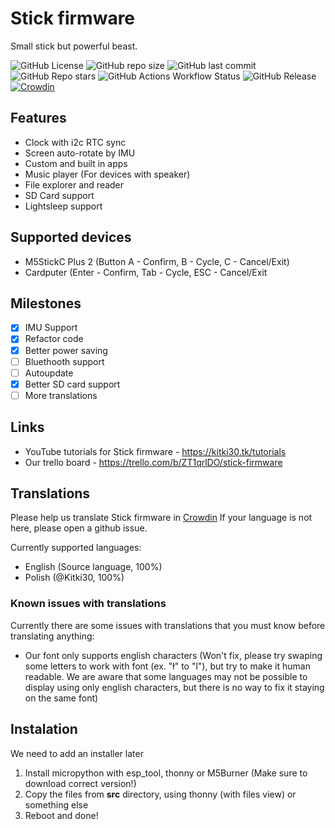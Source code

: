 # Stick firmware
Small stick but powerful beast.

![GitHub License](https://img.shields.io/github/license/stickfirmware/stick?label=License)
![GitHub repo size](https://img.shields.io/github/repo-size/stickfirmware/stick?label=Repo%20size)
![GitHub last commit](https://img.shields.io/github/last-commit/stickfirmware/stick?label=Last%20commit)
![GitHub Repo stars](https://img.shields.io/github/stars/stickfirmware/stick?style=flat&label=Stars)
![GitHub Actions Workflow Status](https://img.shields.io/github/actions/workflow/status/stickfirmware/stick/build.yml?style=flat&label=Build)
![GitHub Release](https://img.shields.io/github/v/release/stickfirmware/stick?label=Release)
[![Crowdin](https://badges.crowdin.net/stick-firmware/localized.svg)](https://crowdin.com/project/stick-firmware)

## Features
- Clock with i2c RTC sync
- Screen auto-rotate by IMU
- Custom and built in apps
- Music player (For devices with speaker)
- File explorer and reader
- SD Card support
- Lightsleep support

## Supported devices
- M5StickC Plus 2 (Button A - Confirm, B - Cycle, C - Cancel/Exit)
- Cardputer (Enter - Confirm, Tab - Cycle, ESC - Cancel/Exit

## Milestones
- [X] IMU Support
- [X] Refactor code
- [X] Better power saving
- [ ] Bluethooth support
- [ ] Autoupdate
- [X] Better SD card support
- [ ] More translations

## Links
- YouTube tutorials for Stick firmware - https://kitki30.tk/tutorials
- Our trello board - https://trello.com/b/ZT1qrlDO/stick-firmware

## Translations
Please help us translate Stick firmware in [Crowdin](https://crowdin.com/project/stick-firmware)
If your language is not here, please open a github issue.

Currently supported languages:
- English (Source language, 100%)
- Polish (@Kitki30, 100%)

### Known issues with translations
Currently there are some issues with translations that you must know before translating anything:
- Our font only supports english characters (Won't fix, please try swaping some letters to work with font (ex. "ł" to "l"), but try to make it human readable. We are aware that some languages may not be possible to display using only english characters, but there is no way to fix it staying on the same font)

## Instalation
We need to add an installer later

1. Install micropython with esp_tool, thonny or M5Burner (Make sure to download correct version!)
2. Copy the files from **src** directory, using thonny (with files view) or something else
3. Reboot and done!
